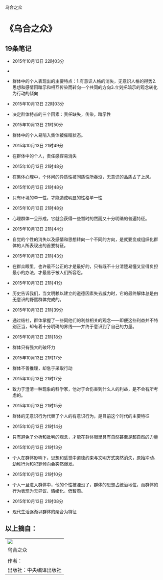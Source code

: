 乌合之众

# 《乌合之众》

## 19条笔记

- 2015年10月13日 22时03分

-

- 群体中的个人表现出的主要特点：1.有意识人格的消失，无意识人格的得势2.思想和感情因暗示和相互传染而转向一个共同的方向3.立刻把暗示的观念转化为行动的倾向
- 2015年10月13日 22时03分
- 决定群体特点的三个因素：责任缺失，传染，暗示性
- 2015年10月13日 21时50分
- 群体中的个人易陷入集体被催眠状态。
- 2015年10月13日 21时49分
- 在群体中的个人，责任感容易消失
- 2015年10月13日 21时48分
- 在集体心理中，个体间的异质性被同质性所吞没，无意识的品质占了上风。
- 2015年10月13日 21时48分
- 只有环境的单一性，才能造成明显的性格单一性
- 2015年10月13日 21时48分
- 心理群体一旦形成，它就会获得一些暂时的然而又十分明确的普遍特征。
- 2015年10月13日 21时44分
- 自觉的个性的消失以及感情和思想转向一个不同的方向，是就要变成组织化群体的人所表现出的首要特征。
- 2015年10月13日 21时43分
- 在群众眼里，也许最不公正的才是最好的，只有既不十分清楚易懂又显得负担最小的办法，才最易于被人们所容忍。
- 2015年10月13日 21时41分
- 历史告诉我们，当文明赖以建立的道德因素失去威力时，它的最终解体总是由无意识的野蛮群体完成的。
- 2015年10月13日 21时39分
- 通过结社，群体掌握了一些同他们的利益相关的观念——即便这些利益并不特别正当，却有着十分明确的界线——并终于意识到了自己的力量。
- 2015年10月13日 21时18分
- 群体只有强大的破坏力
- 2015年10月13日 21时17分
- 群体不善推理，却急于采取行动
- 2015年10月13日 21时17分
- 致力于澄清一种现象的科学家，他对于会伤害到什么人的利益，是不会有所考虑的。
- 2015年10月13日 21时15分
- 群体的无意识行为代替了个人的有意识行为，是目前这个时代的主要特征
- 2015年10月13日 21时14分
- 只有避免了分析和批判的观念，才能在群体眼里具有自然甚至是超自然的力量
- 2015年10月13日 21时13分
- 个人在群体影响下，思想和感觉中道德约束与文明方式突然消失，原始冲动、幼稚行为和犯罪倾向会突然爆发。
- 2015年10月13日 21时10分
- 个人一旦进入群体中，他的个性被湮没了，群体的思想占统治地位，而群体的行为表现为无异议、情绪化、低智商。
- 2015年10月13日 21时08分
- 现代生活逐渐以群体的聚合为特征

## 以上摘自：

|     |
| --- |
| ![](http://t11.baidu.com/it/u=3032777362,1454207903%26amp;fm=72) |
| 乌合之众 |
|     |
| 作者： |
| 出版社：中央编译出版社 |